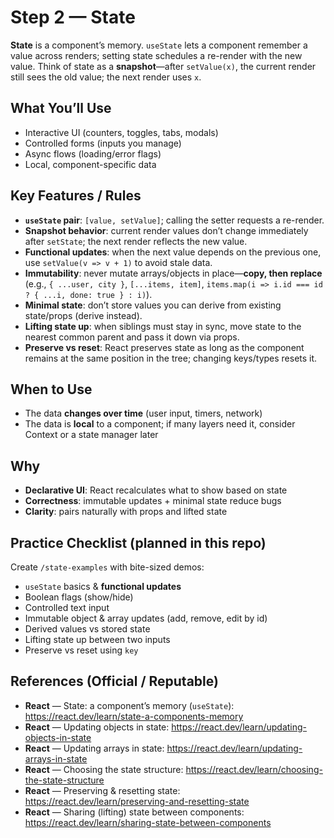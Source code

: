 # Step 2 — State

**State** is a component’s memory. `useState` lets a component remember a value across renders; setting state schedules a re-render with the new value. Think of state as a **snapshot**—after `setValue(x)`, the current render still sees the old value; the next render uses `x`.

## What You’ll Use

- Interactive UI (counters, toggles, tabs, modals)
- Controlled forms (inputs you manage)
- Async flows (loading/error flags)
- Local, component-specific data

## Key Features / Rules

- **`useState` pair**: `[value, setValue]`; calling the setter requests a re-render.  
- **Snapshot behavior**: current render values don’t change immediately after `setState`; the next render reflects the new value.  
- **Functional updates**: when the next value depends on the previous one, use `setValue(v => v + 1)` to avoid stale data.  
- **Immutability**: never mutate arrays/objects in place—**copy, then replace** (e.g., `{ ...user, city }`, `[...items, item]`, `items.map(i => i.id === id ? { ...i, done: true } : i)`).
- **Minimal state**: don’t store values you can derive from existing state/props (derive instead).
- **Lifting state up**: when siblings must stay in sync, move state to the nearest common parent and pass it down via props.
- **Preserve vs reset**: React preserves state as long as the component remains at the same position in the tree; changing keys/types resets it.

## When to Use

- The data **changes over time** (user input, timers, network)
- The data is **local** to a component; if many layers need it, consider Context or a state manager later

## Why

- **Declarative UI**: React recalculates what to show based on state
- **Correctness**: immutable updates + minimal state reduce bugs
- **Clarity**: pairs naturally with props and lifted state

## Practice Checklist (planned in this repo)

Create `/state-examples` with bite-sized demos:
- `useState` basics & **functional updates**
- Boolean flags (show/hide)
- Controlled text input
- Immutable object & array updates (add, remove, edit by id)
- Derived values vs stored state
- Lifting state up between two inputs
- Preserve vs reset using `key`

## References (Official / Reputable)

- **React** — State: a component’s memory (`useState`): <https://react.dev/learn/state-a-components-memory>  
- **React** — Updating objects in state: <https://react.dev/learn/updating-objects-in-state>  
- **React** — Updating arrays in state: <https://react.dev/learn/updating-arrays-in-state>  
- **React** — Choosing the state structure: <https://react.dev/learn/choosing-the-state-structure>  
- **React** — Preserving & resetting state: <https://react.dev/learn/preserving-and-resetting-state>  
- **React** — Sharing (lifting) state between components: <https://react.dev/learn/sharing-state-between-components>
